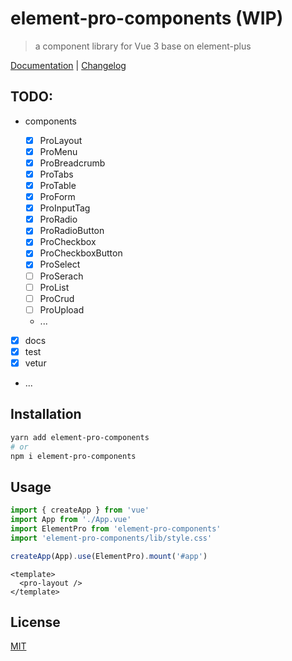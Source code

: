# element-pro-components (WIP)

> a component library for Vue 3 base on element-plus

[Documentation](https://tolking.github.io/element-pro-components) | [Changelog](./CHANGELOG.md)

## TODO:

- components

  - [x] ProLayout
  - [x] ProMenu
  - [x] ProBreadcrumb
  - [x] ProTabs
  - [x] ProTable
  - [x] ProForm
  - [x] ProInputTag
  - [x] ProRadio
  - [x] ProRadioButton
  - [x] ProCheckbox
  - [x] ProCheckboxButton
  - [x] ProSelect
  - [ ] ProSerach
  - [ ] ProList
  - [ ] ProCrud
  - [ ] ProUpload
  - ...

- [x] docs
- [x] test
- [x] vetur
- ...

## Installation

```sh
yarn add element-pro-components
# or
npm i element-pro-components
```

## Usage

```js
import { createApp } from 'vue'
import App from './App.vue'
import ElementPro from 'element-pro-components'
import 'element-pro-components/lib/style.css'

createApp(App).use(ElementPro).mount('#app')
```

```vue
<template>
  <pro-layout />
</template>
```

## License

[MIT](http://opensource.org/licenses/MIT)
